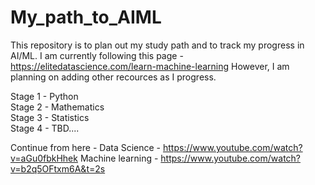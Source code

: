 # My_path_to_AIML

This repository is to plan out my study path and to track my progress in AI/ML.
I am currently following this page - https://elitedatascience.com/learn-machine-learning 
However, I am planning on adding other recources as I progress.

Stage 1 - Python<br>
Stage 2 - Mathematics<br>
Stage 3 - Statistics<br>
Stage 4 - TBD....<br>

Continue from here - 
Data Science - https://www.youtube.com/watch?v=aGu0fbkHhek
Machine learning - https://www.youtube.com/watch?v=b2q5OFtxm6A&t=2s